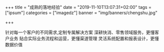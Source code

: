 +++
title = "成熟的落地经验"
date = "2019-11-10T13:07:31+02:00"
tags = ["ipsum"]
categories = ["imagedz"]
banner = "img/banners/chengshu.jpg"

+++

针对每一个客户的不同需求,定制专属解决方案
深耕快消、零售领域服务，更懂客户业务
贴合实际业务流程和运营，更懂渠道管理
灵活系统配置和报表设计，更懂数据价值
